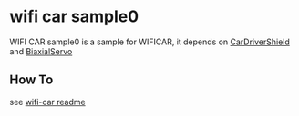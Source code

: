 # wifi car sample0 #
WIFI CAR sample0 is a sample for WIFICAR, it depends on [CarDriverShield](https://github.com/elechouse/CarDriverShield) and [BiaxialServo](https://github.com/elechouse/BiaxialServo) 

## How To ##
see [wifi-car readme](../../README.md)